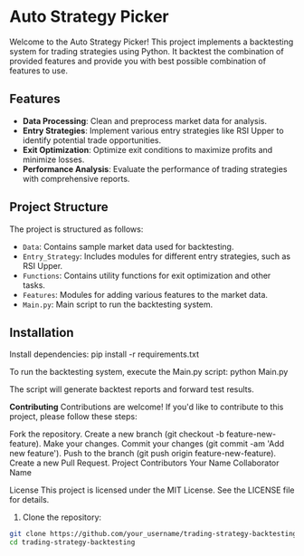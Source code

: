 
# Auto Strategy Picker

Welcome to the Auto Strategy Picker! This project implements a backtesting system for trading strategies using Python. It backtest the combination of provided features and provide you with best possible combination of features to use.

## Features

- **Data Processing**: Clean and preprocess market data for analysis.
- **Entry Strategies**: Implement various entry strategies like RSI Upper to identify potential trade opportunities.
- **Exit Optimization**: Optimize exit conditions to maximize profits and minimize losses.
- **Performance Analysis**: Evaluate the performance of trading strategies with comprehensive reports.

## Project Structure

The project is structured as follows:

- `Data`: Contains sample market data used for backtesting.
- `Entry_Strategy`: Includes modules for different entry strategies, such as RSI Upper.
- `Functions`: Contains utility functions for exit optimization and other tasks.
- `Features`: Modules for adding various features to the market data.
- `Main.py`: Main script to run the backtesting system.

## Installation

Install dependencies:
pip install -r requirements.txt

To run the backtesting system, execute the Main.py script:
python Main.py

The script will generate backtest reports and forward test results.

**Contributing**
Contributions are welcome! If you'd like to contribute to this project, please follow these steps:

Fork the repository.
Create a new branch (git checkout -b feature-new-feature).
Make your changes.
Commit your changes (git commit -am 'Add new feature').
Push to the branch (git push origin feature-new-feature).
Create a new Pull Request.
Project Contributors
Your Name
Collaborator Name

License
This project is licensed under the MIT License. See the LICENSE file for details.

1. Clone the repository:
```bash
git clone https://github.com/your_username/trading-strategy-backtesting.git
cd trading-strategy-backtesting
